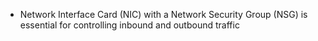 - Network Interface Card (NIC) with a Network Security Group (NSG) is essential for controlling inbound and outbound traffic